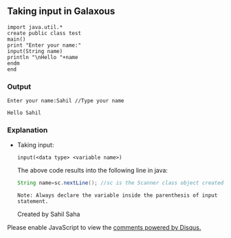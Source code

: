 ## Taking input in Galaxous
```
import java.util.*
create public class test
main()
print "Enter your name:"
input(String name)
println "\nHello "+name
endm
end
```
### Output
```
Enter your name:Sahil //Type your name

Hello Sahil
```
### Explanation
- Taking input:
  ```
  input(<data type> <variable name>)
  ```
  The above code results into the following line in java:
  ```java
  String name=sc.nextLine(); //sc is the Scanner class object created by default
  ```
  ```
  Note: Always declare the variable inside the parenthesis of input statement.
  ```
  
  Created by Sahil Saha
  
<div id="disqus_thread"></div>
<script>

/**
*  RECOMMENDED CONFIGURATION VARIABLES: EDIT AND UNCOMMENT THE SECTION BELOW TO INSERT DYNAMIC VALUES FROM YOUR PLATFORM OR CMS.
*  LEARN WHY DEFINING THESE VARIABLES IS IMPORTANT: https://disqus.com/admin/universalcode/#configuration-variables*/
/*
var disqus_config = function () {
this.page.url = PAGE_URL;  // Replace PAGE_URL with your page's canonical URL variable
this.page.identifier = PAGE_IDENTIFIER; // Replace PAGE_IDENTIFIER with your page's unique identifier variable
};
*/
(function() { // DON'T EDIT BELOW THIS LINE
var d = document, s = d.createElement('script');
s.src = 'https://galaxous-docs.disqus.com/embed.js';
s.setAttribute('data-timestamp', +new Date());
(d.head || d.body).appendChild(s);
})();
</script>
<noscript>Please enable JavaScript to view the <a href="https://disqus.com/?ref_noscript">comments powered by Disqus.</a></noscript>
                         
